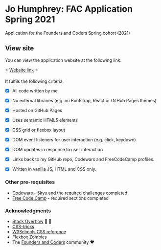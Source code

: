 # Jo Humphrey: FAC Application Spring 2021

Application for the Founders and Coders Spring cohort (2021)

## View site

You can view the application website at the following link: 

:star: [Website link](http://joko208.github.io) :star:

It fulfils the following criteria:

- [x] All code written by me
- [x] No external libraries (e.g. no Bootstrap, React or GitHub Pages themes)
- [x] Hosted on GitHub Pages 
- [x] Uses semantic HTML5 elements
- [x] CSS grid or flexbox layout
- [x] DOM event listeners for user interaction (e.g. click, keydown) 
- [x] DOM updates in response to user interaction
- [x] Links back to my GitHub repo, Codewars and FreeCodeCamp profiles.
- [x] Written in vanilla JS, HTML and CSS only.


### Other pre-requisites

* [Codewars](https://www.codewars.com/users/joko208) - 5kyu and the required challenges completed
* [Free Code Camp](https://www.freecodecamp.org/fcc1cb04562-cfcc-4ba2-994f-30d07296d375) - required sections completed


### Acknowledgments

* [Stack Overflow](https://stackoverflow.com/questions) :pray: :pray:
* [CSS-tricks](https://css-tricks.com/)
* [W3Schools CSS reference](https://www.w3schools.com/cssref/default.asp)
* [Flexbox Zombies](https://mastery.games/flexboxzombies/)
* The [Founders and Coders](https://www.foundersandcoders.com) community :heart:

